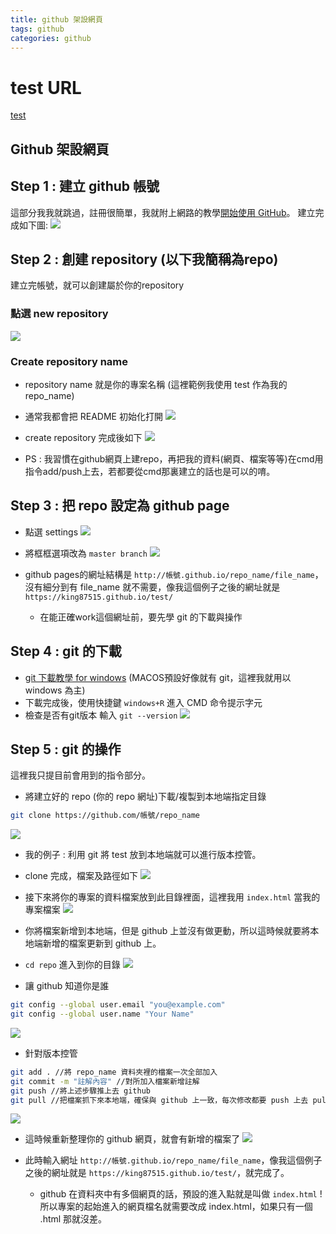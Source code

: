 ```yaml
---
title: github 架設網頁
tags: github
categories: github
---
```


# test URL

[test](https://king87515.github.io/test/)


## Github 架設網頁

## Step 1 : 建立 github 帳號
這部分我我就跳過，註冊很簡單，我就附上網路的教學[開始使用 GitHub](https://progressbar.tw/posts/3)。
建立完成如下圖:
![](https://i.imgur.com/9q0IXt1.png)

## Step 2 : 創建 repository (以下我簡稱為repo)
建立完帳號，就可以創建屬於你的repository
### 點選 new repository
![](https://i.imgur.com/zVxISm9.png)
### Create repository name
* repository name 就是你的專案名稱 (這裡範例我使用 test 作為我的repo_name)
* 通常我都會把 README 初始化打開 
![](https://i.imgur.com/aQh1X3X.png)
* create repository 完成後如下
![](https://i.imgur.com/7f3cFd3.png)

* PS : 我習慣在github網頁上建repo，再把我的資料(網頁、檔案等等)在cmd用指令add/push上去，若都要從cmd那裏建立的話也是可以的唷。


## Step 3 : 把 repo 設定為 github page
* 點選 settings
![](https://i.imgur.com/40V54pt.png)

* 將框框選項改為 `master branch`
![](https://i.imgur.com/EgtOJ90.png)

* github pages的網址結構是 `http://帳號.github.io/repo_name/file_name`，沒有細分到有 file_name 就不需要，像我這個例子之後的網址就是 `https://king87515.github.io/test/`
    * 在能正確work這個網址前，要先學 git 的下載與操作

## Step 4 : git 的下載
* [git 下載教學 for windows](https://gitbook.tw/chapters/environment/install-git-in-windows.html) (MACOS預設好像就有 git，這裡我就用以 windows 為主)
* 下載完成後，使用快捷鍵 `windows+R` 進入 CMD 命令提示字元
* 檢查是否有git版本
    輸入 `git --version` 
    ![](https://i.imgur.com/fhndYvj.png)


## Step 5 : git 的操作
這裡我只提目前會用到的指令部分。

* 將建立好的 repo (你的 repo 網址)下載/複製到本地端指定目錄
```bash
git clone https://github.com/帳號/repo_name
```
![](https://i.imgur.com/5lldNnU.png)
* 我的例子 : 利用 git 將 test 放到本地端就可以進行版本控管。
* clone 完成，檔案及路徑如下
![](https://i.imgur.com/qwa4DAm.png)
* 接下來將你的專案的資料檔案放到此目錄裡面，這裡我用 `index.html` 當我的專案檔案
![](https://i.imgur.com/hhlcxHw.png)
* 你將檔案新增到本地端，但是 github 上並沒有做更動，所以這時候就要將本地端新增的檔案更新到 github 上。
* `cd repo` 進入到你的目錄
![](https://i.imgur.com/G9uui3i.png)

* 讓 github 知道你是誰
```bash 
git config --global user.email "you@example.com"
git config --global user.name "Your Name"
```
![](https://i.imgur.com/d1wGuwd.png)

* 針對版本控管
```bash
git add . //將 repo_name 資料夾裡的檔案一次全部加入
git commit -m "註解內容" //對所加入檔案新增註解
git push //將上述步驟推上去 github
git pull //把檔案抓下來本地端，確保與 github 上一致，每次修改都要 push 上去 pull 下來
```
![](https://i.imgur.com/bct0BW7.png)

* 這時候重新整理你的 github 網頁，就會有新增的檔案了
![](https://i.imgur.com/8GTSG4r.png)

* 此時輸入網址 `http://帳號.github.io/repo_name/file_name`，像我這個例子之後的網址就是 `https://king87515.github.io/test/`，就完成了。
    * github 在資料夾中有多個網頁的話，預設的進入點就是叫做 `index.html` ! 所以專案的起始進入的網頁檔名就需要改成 index.html，如果只有一個 .html 那就沒差。


